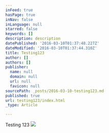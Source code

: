 ```yaml
---
inFeed: true
hasPage: true
inNav: false
inLanguage: null
starred: false
keywords: []
description: description
datePublished: '2016-03-10T01:37:48.227Z'
dateModified: '2016-03-10T01:37:44.310Z'
title: Testing123
author: []
authors: []
publisher:
  name: null
  domain: null
  url: null
  favicon: null
sourcePath: _posts/2016-03-10-testing123.md
published: true
url: testing123/index.html
_type: Article

---
```

Testing 123
![](https://the-grid-user-content.s3-us-west-2.amazonaws.com/2139a5e9-db24-465a-b0f3-9a48935ee7b1.png)
